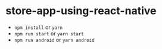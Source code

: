 # store-app-using-react-native

- ``npm install`` or ``yarn``
- ``npm run start`` or ``yarn start``
- ``npm run android`` or ``yarn android``
